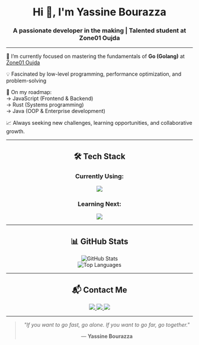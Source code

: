 <h1 align="center">Hi 👋, I'm Yassine Bourazza</h1>
<h3 align="center">A passionate developer in the making | Talented student at Zone01 Oujda</h3>

<hr/>



🌟 I’m currently focused on mastering the fundamentals of <strong>Go (Golang)</strong> at <a href="https://zone01oujda.ma/">Zone01 Oujda</a><br/>

💡 Fascinated by low-level programming, performance optimization, and problem-solving<br/>

🎯 On my roadmap:<br/>
→ JavaScript (Frontend & Backend)<br/>
→ Rust (Systems programming)<br/>
→ Java (OOP & Enterprise development)<br/>

📈 Always seeking new challenges, learning opportunities, and collaborative growth.


<hr/>

<div align="center">

<h2>🛠️ Tech Stack</h2>

<h3>Currently Using:</h3>
<a href="https://skillicons.dev">
  <img src="https://skillicons.dev/icons?i=go,html,css" />
</a>

<h3>Learning Next:</h3>
<a href="https://skillicons.dev">
  <img src="https://skillicons.dev/icons?i=js,rust,java" />
</a>

</div>

<hr/>

<div align="center">

<h2>📊 GitHub Stats</h2>

<img src="https://github-readme-stats.vercel.app/api?username=Megatron778&show_icons=true&theme=github_dark" alt="GitHub Stats" /><br/>
<img src="https://github-readme-stats.vercel.app/api/top-langs/?username=Megatron778&layout=compact&theme=github_dark" alt="Top Languages" />

</div>

<hr/>

<div align="center">

<h2>📬 Contact Me</h2>

<a href="https://discordapp.com/users/1362166451401920702">
  <img src="https://img.shields.io/badge/Discord-5865F2?style=for-the-badge&logo=discord&logoColor=white" />
</a>
<a href="mailto:your.email@gmail.com">
  <img src="https://img.shields.io/badge/Gmail-D14836?style=for-the-badge&logo=gmail&logoColor=white" />
</a>
<a href="https://www.linkedin.com/in/yassine-bourazza-49aa8235a">
  <img src="https://img.shields.io/badge/LinkedIn-0077B5?style=for-the-badge&logo=linkedin&logoColor=white" />
</a>

</div>

<hr/>

<blockquote align="center">
  <p><em>"If you want to go fast, go alone. If you want to go far, go together."</em></p>
  <p>— <strong>Yassine Bourazza</strong></p>
</blockquote>


